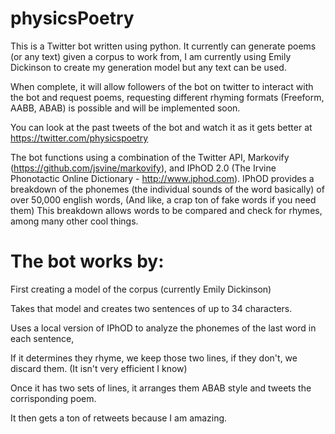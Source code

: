 # physicsPoetry

This is a Twitter bot written using python. It currently can generate poems (or any text) given a corpus 
to work from, I am currently using Emily Dickinson to create my generation model but any text can be used.

When complete, it will allow followers of the bot on twitter to interact with the bot and request poems, 
requesting different rhyming formats (Freeform, AABB, ABAB) is possible and will be implemented soon.

You can look at the past tweets of the bot and watch it as it gets better at https://twitter.com/physicspoetry

The bot functions using a combination of the Twitter API, Markovify (https://github.com/jsvine/markovify), and IPhOD 2.0
(The Irvine Phonotactic Online Dictionary - http://www.iphod.com). IPhOD provides a breakdown of the phonemes (the 
individual sounds of the word basically) of over 50,000 english words, (And like, a crap ton of fake words if you
need them) This breakdown allows words to be compared and check for rhymes, among many other cool things.

# The bot works by:

First creating a model of the corpus (currently Emily Dickinson) 

Takes that model and creates two sentences of up to 34 characters. 

Uses a local version of IPhOD to analyze the phonemes of the last word in each sentence, 

If it determines they rhyme, we keep those two lines, if they don't, we discard them. (It isn't very 
efficient I know)

Once it has two sets of lines, it arranges them ABAB style and tweets the corrisponding poem.

It then gets a ton of retweets because I am amazing.
